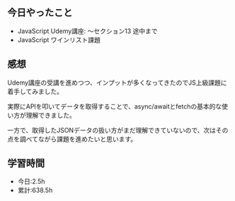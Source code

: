 ## 今日やったこと
- JavaScript Udemy講座: 〜セクション13 途中まで
- JavaScript ワインリスト課題

## 感想
Udemy講座の受講を進めつつ、インプットが多くなってきたのでJS上級課題に着手してみました。

実際にAPIを叩いてデータを取得することで、async/awaitとfetchの基本的な使い方が理解できました。

一方で、取得したJSONデータの扱い方がまだ理解できていないので、次はその点を調べてながら課題を進めたいと思います。

## 学習時間
- 今日:2.5h
- 累計:638.5h
